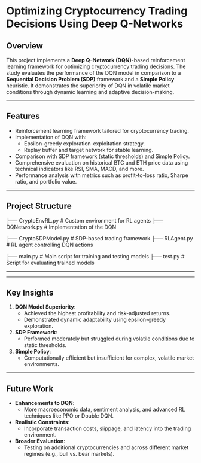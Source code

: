 # **Optimizing Cryptocurrency Trading Decisions Using Deep Q-Networks**

## **Overview**
This project implements a **Deep Q-Network (DQN)**-based reinforcement learning framework for optimizing cryptocurrency trading decisions. The study evaluates the performance of the DQN model in comparison to a **Sequential Decision Problem (SDP)** framework and a **Simple Policy** heuristic. It demonstrates the superiority of DQN in volatile market conditions through dynamic learning and adaptive decision-making.

---

## **Features**
- Reinforcement learning framework tailored for cryptocurrency trading.
- Implementation of DQN with:
  - Epsilon-greedy exploration-exploitation strategy.
  - Replay buffer and target network for stable learning.
- Comparison with SDP framework (static thresholds) and Simple Policy.
- Comprehensive evaluation on historical BTC and ETH price data using technical indicators like RSI, SMA, MACD, and more.
- Performance analysis with metrics such as profit-to-loss ratio, Sharpe ratio, and portfolio value.

---

## **Project Structure**
├── CryptoEnvRL.py # Custom environment for RL agents
├── DQNetwork.py # Implementation of the DQN

├── CryptoSDPModel.py # SDP-based trading framework
├── RLAgent.py # RL agent controlling DQN actions 

├── main.py # Main script for training and testing models 
├── test.py # Script for evaluating trained models 


---

---



## **Key Insights**
1. **DQN Model Superiority**:
   - Achieved the highest profitability and risk-adjusted returns.
   - Demonstrated dynamic adaptability using epsilon-greedy exploration.
2. **SDP Framework**:
   - Performed moderately but struggled during volatile conditions due to static thresholds.
3. **Simple Policy**:
   - Computationally efficient but insufficient for complex, volatile market environments.

---

## **Future Work**
- **Enhancements to DQN**:
  - More macroeconomic data, sentiment analysis, and advanced RL techniques like PPO or Double DQN.
- **Realistic Constraints**:
  - Incorporate transaction costs, slippage, and latency into the trading environment.
- **Broader Evaluation**:
  - Testing  on additional cryptocurrencies and across different market regimes (e.g., bull vs. bear markets).
